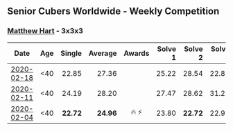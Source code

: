 ## Senior Cubers Worldwide - Weekly Competition
### [Matthew Hart](../matthew_hart.md) - 3x3x3

| Date | Age | Single | Average | Awards | Solve 1 | Solve 2 | Solve 3 | Solve 4 | Solve 5 | Video |
| :--: | :--: | --: | --: | :--: | --: | --: | --: | --: | --: | :-- |
| [2020-02-18](../../results/333/2020-02-18.md) | <40 | 22.85 | 27.36 |  | 25.22 | 28.54 | 22.85 | 28.32 | 37.68 | [Link](https://www.facebook.com/events/2558750947697073/permalink/2562680223970812/) |
| [2020-02-11](../../results/333/2020-02-11.md) | <40 | 24.19 | 28.20 |  | 27.47 | 28.62 | 31.26 | 24.19 | 28.52 | [Link](https://www.facebook.com/events/616423959107229/permalink/621331295283162/) |
| [2020-02-04](../../results/333/2020-02-04.md) | <40 | **22.72** | **24.96** | 🔥 ⚡ | 23.80 | **22.72** | 22.91 | 28.18 | 36.89 | [Link](https://www.facebook.com/bazosoft/videos/10221648844229649/) |


<!-- Global site tag (gtag.js) - Google Analytics -->
<script async src="https://www.googletagmanager.com/gtag/js?id=UA-86348435-3"></script>
<script>window.dataLayer = window.dataLayer || []; function gtag() {dataLayer.push(arguments);} gtag('js', new Date()); gtag('config', 'UA-86348435-3');</script>
